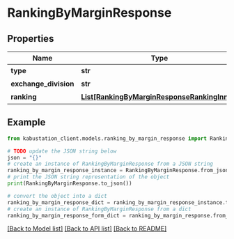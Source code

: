 # RankingByMarginResponse


## Properties

Name | Type | Description | Notes
------------ | ------------- | ------------- | -------------
**type** | **str** | 種別 | [optional] 
**exchange_division** | **str** | 市場 | [optional] 
**ranking** | [**List[RankingByMarginResponseRankingInner]**](RankingByMarginResponseRankingInner.md) | ランキング | [optional] 

## Example

```python
from kabustation_client.models.ranking_by_margin_response import RankingByMarginResponse

# TODO update the JSON string below
json = "{}"
# create an instance of RankingByMarginResponse from a JSON string
ranking_by_margin_response_instance = RankingByMarginResponse.from_json(json)
# print the JSON string representation of the object
print(RankingByMarginResponse.to_json())

# convert the object into a dict
ranking_by_margin_response_dict = ranking_by_margin_response_instance.to_dict()
# create an instance of RankingByMarginResponse from a dict
ranking_by_margin_response_form_dict = ranking_by_margin_response.from_dict(ranking_by_margin_response_dict)
```
[[Back to Model list]](../README.md#documentation-for-models) [[Back to API list]](../README.md#documentation-for-api-endpoints) [[Back to README]](../README.md)


